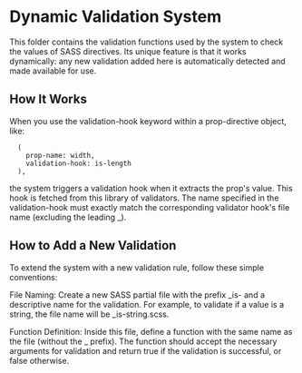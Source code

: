 # Dynamic Validation System

This folder contains the validation functions used by the system to check the values of SASS directives. Its unique feature is that it works dynamically: any new validation added here is automatically detected and made available for use.

## How It Works

When you use the validation-hook keyword within a prop-directive object, like:

```
  (
    prop-name: width,
    validation-hook: is-length
  ),
```

the system triggers a validation hook when it extracts the prop's value. This hook is fetched from this library of validators. The name specified in the validation-hook must exactly match the corresponding validator hook's file name (excluding the leading \_).

## How to Add a New Validation

To extend the system with a new validation rule, follow these simple conventions:

File Naming: Create a new SASS partial file with the prefix \_is- and a descriptive name for the validation. For example, to validate if a value is a string, the file name will be \_is-string.scss.

Function Definition: Inside this file, define a function with the same name as the file (without the \_ prefix). The function should accept the necessary arguments for validation and return true if the validation is successful, or false otherwise.
